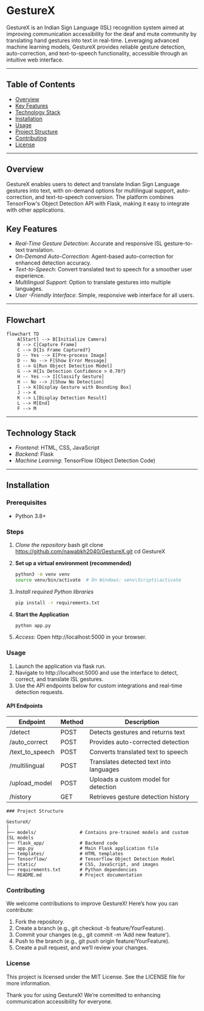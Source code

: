 # GestureX

GestureX is an Indian Sign Language (ISL) recognition system aimed at improving communication accessibility for the deaf and mute community by translating hand gestures into text in real-time. Leveraging advanced machine learning models, GestureX provides reliable gesture detection, auto-correction, and text-to-speech functionality, accessible through an intuitive web interface.

---

## Table of Contents
- [Overview](#overview)
- [Key Features](#key-features)
- [Technology Stack](#technology-stack)
- [Installation](#installation)
- [Usage](#usage)
- [Project Structure](#project-structure)
- [Contributing](#contributing)
- [License](#license) 

---

## Overview

GestureX enables users to detect and translate Indian Sign Language gestures into text, with on-demand options for multilingual support, auto-correction, and text-to-speech conversion. The platform combines TensorFlow's Object Detection API with Flask, making it easy to integrate with other applications.

## Key Features

- *Real-Time Gesture Detection*: Accurate and responsive ISL gesture-to-text translation.
- *On-Demand Auto-Correction*: Agent-based auto-correction for enhanced detection accuracy.
- *Text-to-Speech*: Convert translated text to speech for a smoother user experience.
- *Multilingual Support*: Option to translate gestures into multiple languages.
- *User -Friendly Interface*: Simple, responsive web interface for all users.

---
## Flowchart

```mermaid
flowchart TD
    A[Start] --> B[Initialize Camera]
    B --> C[Capture Frame]
    C --> D{Is Frame Captured?}
    D -- Yes --> E[Pre-process Image]
    D -- No --> F[Show Error Message]
    E --> G[Run Object Detection Model]
    G --> H{Is Detection Confidence > 0.70?}
    H -- Yes --> I[Classify Gesture]
    H -- No --> J[Show No Detection]
    I --> K[Display Gesture with Bounding Box]
    J --> K
    K --> L[Display Detection Result]
    L --> M[End]
    F --> M
```

---

## Technology Stack

- *Frontend*: HTML, CSS, JavaScript
- *Backend*: Flask
- *Machine Learning*: TensorFlow (Object Detection Code)

---

## Installation

### Prerequisites
- Python 3.8+

### Steps

1. *Clone the repository*
   bash
   git clone https://github.com/nawabkh2040/GestureX.git
   cd GestureX

2. **Set up a virtual environment (recommended)**
    ```bash
    python3 -m venv venv
    source venv/bin/activate  # On Windows: venv\Scripts\activate
    ```
3. *Install required Python libraries*

    ```bash
    pip install -r requirements.txt
    ```
4. **Start the Application**
    ```bash
    python app.py
    ```
5. *Access:* Open http://localhost:5000 in your browser.

### Usage 
1. Launch the application via flask run. 
2. Navigate to http://localhost:5000 and use the interface to detect, correct, and translate ISL gestures.
3. Use the API endpoints below for custom integrations and real-time detection requests.
#### API Endpoints

| Endpoint              | Method | Description                               |
|-----------------------|--------|-------------------------------------------|
| /detect             | POST   | Detects gestures and returns text         |
| /auto_correct       | POST   | Provides auto-corrected detection         |
| /text_to_speech     | POST   | Converts translated text to speech        |
| /multilingual       | POST   | Translates detected text into languages   |
| /upload_model       | POST   | Uploads a custom model for detection      |
| /history            | GET    | Retrieves gesture detection history       |
```plaintext
### Project Structure

GestureX/
│
├── models/                # Contains pre-trained models and custom ISL models
├── flask_app/             # Backend code
|── app.py                 # Main Flask application file
├── templates/             # HTML templates
├── Tensorflow/            # Tensorflow Object Detection Model
├── static/                # CSS, JavaScript, and images                     
├── requirements.txt       # Python dependencies
└── README.md              # Project documentation

```
### Contributing
We welcome contributions to improve GestureX! Here’s how you can contribute:

1. Fork the repository.
2. Create a branch (e.g., git checkout -b feature/YourFeature).
3. Commit your changes (e.g., git commit -m 'Add new feature').
4. Push to the branch (e.g., git push origin feature/YourFeature).
5. Create a pull request, and we’ll review your changes.
### License
This project is licensed under the MIT License. See the LICENSE file for more information.

Thank you for using GestureX! We’re committed to enhancing communication accessibility for everyone.
